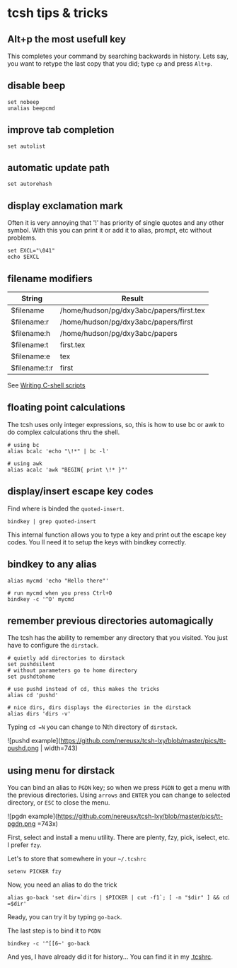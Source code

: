 # tcsh tips & tricks

## Alt+p the most usefull key

This completes your command by searching backwards in history. Lets say, you want to retype the last copy that you did; type `cp` and press `Alt+p`.

## disable beep

```
set nobeep
unalias beepcmd
```

## improve tab completion
```
set autolist
```

## automatic update path
```
set autorehash
```

## display exclamation mark
Often it is very annoying that '!' has priority of single quotes and any other symbol. With this you can print it or add it to alias, prompt, etc without problems.

```
set EXCL="\041"
echo $EXCL
```
## filename modifiers

| String        | Result                                   |
|---------------|------------------------------------------|
| $filename     | /home/hudson/pg/dxy3abc/papers/first.tex |
| $filename:r   | /home/hudson/pg/dxy3abc/papers/first     |
| $filename:h   | /home/hudson/pg/dxy3abc/papers           |
| $filename:t   | first.tex                                |
| $filename:e   | tex                                      |
| $filename:t:r | first                                    |

See [Writing C-shell scripts](https://www.dur.ac.uk/resources/its/info/guides/3Cshells.pdf)

## floating point calculations
The tcsh uses only integer expressions, so, this is how to use bc or awk to do complex calculations thru the shell.

```
# using bc
alias bcalc 'echo "\!*" | bc -l'

# using awk
alias acalc 'awk "BEGIN{ print \!* }"'
```

## display/insert escape key codes

Find where is binded the `quoted-insert`.
```
bindkey | grep quoted-insert
```
This internal function allows you to type a key and print out the escape key codes. You ll need it to setup the keys with bindkey correctly.

## bindkey to any alias

```
alias mycmd 'echo "Hello there"'

# run mycmd when you press Ctrl+O
bindkey -c '^O' mycmd
```

## remember previous directories automagically

The tcsh has the ability to remember any directory that you visited.
You just have to configure the `dirstack`.

```
# quietly add directories to dirstack
set pushdsilent
# without parameters go to home directory
set pushdtohome

# use pushd instead of cd, this makes the tricks
alias cd 'pushd'

# nice dirs, dirs displays the directories in the dirstack
alias dirs 'dirs -v'
```

Typing `cd =N` you can change to Nth directory of `dirstack`.

![pushd example](https://github.com/nereusx/tcsh-lxy/blob/master/pics/tt-pushd.png | width=743)


## using menu for dirstack

You can bind an alias to `PGDN` key; so when we press `PGDN` to get a menu with the previous directories. Using `arrows` and `ENTER` you can change to selected directory, or `ESC` to close the menu.

![pgdn example](https://github.com/nereusx/tcsh-lxy/blob/master/pics/tt-pgdn.png =743x)

First, select and install a menu utility. There are plenty, fzy, pick, iselect, etc. I prefer `fzy`.

Let's to store that somewhere in your `~/.tcshrc`
```
setenv PICKER fzy
```
Now, you need an alias to do the trick
```
alias go-back 'set dir=`dirs | $PICKER | cut -f1`; [ -n "$dir" ] && cd =$dir'
```
Ready, you can try it by typing `go-back`.

The last step is to bind it to `PGDN`
```
bindkey -c '^[[6~' go-back
```


And yes, I have already did it for history... You can find it in my [.tcshrc](https://github.com/nereusx/dotfiles/blob/master/.tcshrc).

